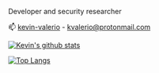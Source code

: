 Developer and security researcher

📫 [kevin-valerio](https://www.linkedin.com/in/kevin-valerio/) - [kvalerio@protonmail.com](mailto:kvalerio@protonmail.com) 

[![Kevin's github stats](https://github-readme-stats.vercel.app/api?username=kevin-valerio&theme=calm&show_icons=true)](https://github.com/anuraghazra/github-readme-stats)


[![Top Langs](https://github-readme-stats.vercel.app/api/top-langs/?username=kevin-valerio&layout=compact&theme=calm&show_icons=true)](https://github.com/anuraghazra/github-readme-stats)

